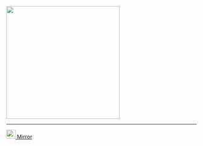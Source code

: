 <img src="https://user-images.githubusercontent.com/18114966/183259075-141b1939-f26a-47c1-8eca-c9f584a4b0c1.gif" width="300">

<hr />

<a href="https://gitdab.com/recloudstream/">
  <img src="https://gitdab.com/assets/img/logo.svg" width="24"> Mirror
</a>
